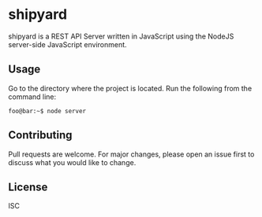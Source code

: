 # shipyard

shipyard is a REST API Server written in JavaScript using the NodeJS server-side JavaScript environment.

## Usage

Go to the directory where the project is located.
Run the following from the command line:

```console
foo@bar:~$ node server
```

## Contributing
Pull requests are welcome. For major changes, please open an issue first to discuss what you would like to change.

## License
ISC